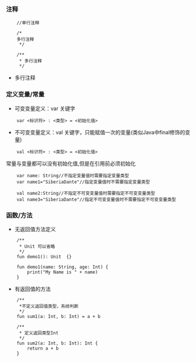 
### 注释
```aidl
    //单行注释
```
```aidl
    /*
    多行注释
     */
```
```aidl
    /**
     * 多行注释
     */
```
* 多行注释

### 定义变量/常量
* 可变变量定义：var 关键字
```
    var <标识符> : <类型> = <初始化值>
```
* 不可变变量定义：val 关键字，只能赋值一次的变量(类似Java中final修饰的变量)
```
    val <标识符> : <类型> = <初始化值>
```
常量与变量都可以没有初始化值,但是在引用前必须初始化
```
    var name: String//不指定变量值时需要指定变量类型
    var name1="SiberiaDante"//指定变量值时不需要指定变量类型

    val name2:String//不指定不可变变量值时需要指定不可变变量类型
    val name3="SiberiaDante"//指定不可变变量值时不需要指定不可变变量类型
```
### 函数/方法
* 无返回值方法定义
```aidl
    /**
     * Unit 可以省略
     */
    fun demo1(): Unit  {}
```
```aidl
    fun demo1(name: String, age: Int) {
        print("My Name is " + name)
    }
```
* 有返回值的方法
```aidl
    /**
     *不定义返回值类型，系统判断
     */
    fun sum1(a: Int, b: Int) = a + b
```
```aidl
    /**
     * 定义返回类型Int
     */
    fun sum2(a: Int, b: Int): Int {
        return a + b
    }
```